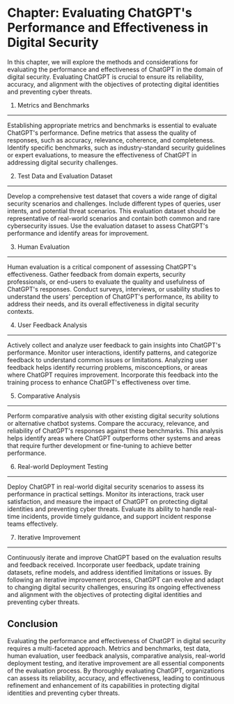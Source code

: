 Chapter: Evaluating ChatGPT's Performance and Effectiveness in Digital Security
===============================================================================

In this chapter, we will explore the methods and considerations for evaluating the performance and effectiveness of ChatGPT in the domain of digital security. Evaluating ChatGPT is crucial to ensure its reliability, accuracy, and alignment with the objectives of protecting digital identities and preventing cyber threats.

1. Metrics and Benchmarks
-------------------------

Establishing appropriate metrics and benchmarks is essential to evaluate ChatGPT's performance. Define metrics that assess the quality of responses, such as accuracy, relevance, coherence, and completeness. Identify specific benchmarks, such as industry-standard security guidelines or expert evaluations, to measure the effectiveness of ChatGPT in addressing digital security challenges.

2. Test Data and Evaluation Dataset
-----------------------------------

Develop a comprehensive test dataset that covers a wide range of digital security scenarios and challenges. Include different types of queries, user intents, and potential threat scenarios. This evaluation dataset should be representative of real-world scenarios and contain both common and rare cybersecurity issues. Use the evaluation dataset to assess ChatGPT's performance and identify areas for improvement.

3. Human Evaluation
-------------------

Human evaluation is a critical component of assessing ChatGPT's effectiveness. Gather feedback from domain experts, security professionals, or end-users to evaluate the quality and usefulness of ChatGPT's responses. Conduct surveys, interviews, or usability studies to understand the users' perception of ChatGPT's performance, its ability to address their needs, and its overall effectiveness in digital security contexts.

4. User Feedback Analysis
-------------------------

Actively collect and analyze user feedback to gain insights into ChatGPT's performance. Monitor user interactions, identify patterns, and categorize feedback to understand common issues or limitations. Analyzing user feedback helps identify recurring problems, misconceptions, or areas where ChatGPT requires improvement. Incorporate this feedback into the training process to enhance ChatGPT's effectiveness over time.

5. Comparative Analysis
-----------------------

Perform comparative analysis with other existing digital security solutions or alternative chatbot systems. Compare the accuracy, relevance, and reliability of ChatGPT's responses against these benchmarks. This analysis helps identify areas where ChatGPT outperforms other systems and areas that require further development or fine-tuning to achieve better performance.

6. Real-world Deployment Testing
--------------------------------

Deploy ChatGPT in real-world digital security scenarios to assess its performance in practical settings. Monitor its interactions, track user satisfaction, and measure the impact of ChatGPT on protecting digital identities and preventing cyber threats. Evaluate its ability to handle real-time incidents, provide timely guidance, and support incident response teams effectively.

7. Iterative Improvement
------------------------

Continuously iterate and improve ChatGPT based on the evaluation results and feedback received. Incorporate user feedback, update training datasets, refine models, and address identified limitations or issues. By following an iterative improvement process, ChatGPT can evolve and adapt to changing digital security challenges, ensuring its ongoing effectiveness and alignment with the objectives of protecting digital identities and preventing cyber threats.

Conclusion
----------

Evaluating the performance and effectiveness of ChatGPT in digital security requires a multi-faceted approach. Metrics and benchmarks, test data, human evaluation, user feedback analysis, comparative analysis, real-world deployment testing, and iterative improvement are all essential components of the evaluation process. By thoroughly evaluating ChatGPT, organizations can assess its reliability, accuracy, and effectiveness, leading to continuous refinement and enhancement of its capabilities in protecting digital identities and preventing cyber threats.
